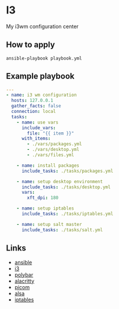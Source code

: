 # I3

My i3wm configuration center

## How to apply

`ansible-playbook playbook.yml` 

## Example playbook

```yaml
---
- name: i3 wm configuration
  hosts: 127.0.0.1
  gather_facts: false
  connection: local
  tasks:
    - name: use vars
      include_vars:
        file: "{{ item }}"
      with_items:
        - ./vars/packages.yml
        - ./vars/desktop.yml
        - ./vars/files.yml

    - name: install packages
      include_tasks: ./tasks/packages.yml

    - name: setup desktop environment
      include_tasks: ./tasks/desktop.yml
      vars:
        xft_dpi: 180

    - name: setup iptables
      include_tasks: ./tasks/iptables.yml

    - name: setup salt master
      include_tasks: ./tasks/salt.yml
```

## Links

- [ansible](https://www.ansible.com/)
- [i3](https://i3wm.org/)
- [polybar](https://polybar.github.io/)
- [alacritty](https://alacritty.org/)
- [picom](https://wiki.archlinux.org/title/Picom)
- [alsa](https://wiki.archlinux.org/title/Advanced_Linux_Sound_Architecture)
- [iptables](https://wiki.archlinux.org/title/Iptables)
